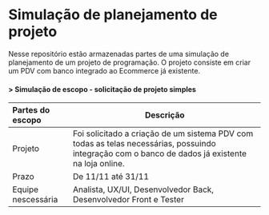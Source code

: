 # Simulação de planejamento de projeto
Nesse repositório estão armazenadas partes de uma simulação de planejamento de um projeto de programação. O projeto consiste em criar um PDV com banco integrado ao Ecommerce já existente. 

#### > Simulação de escopo - solicitação de projeto simples
 
| Partes do escopo | Descrição |
| :------ | ----------- |
| Projeto | Foi solicitado a criação de um sistema PDV com todas as telas necessárias, possuindo integração com o banco de dados já existente na loja online. |
| Prazo | De 11/11 até 31/11 |
| Equipe nescessária | Analista, UX/UI, Desenvolvedor Back, Desenvolvedor Front e Tester |

<a href="https://github.com/lulunaw/Simulacao-de-planejamento-de-projeto/blob/5325b15cb1131e41036afeeb01b89deaa2d5fc5c/simulacaoDeEntrega.md"/>
